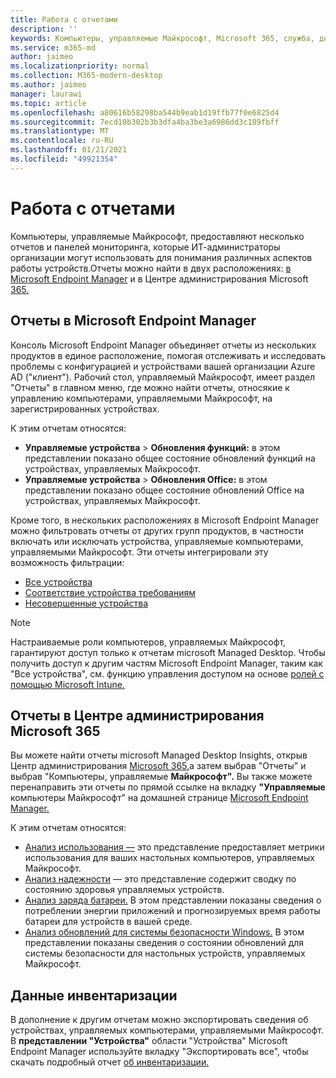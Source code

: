 ```yaml
---
title: Работа с отчетами
description: ''
keywords: Компьютеры, управляемые Майкрософт, Microsoft 365, служба, документация
ms.service: m365-md
author: jaimeo
ms.localizationpriority: normal
ms.collection: M365-modern-desktop
ms.author: jaimeo
manager: laurawi
ms.topic: article
ms.openlocfilehash: a80616b58298ba544b9eab1d19ffb77f0e6825d4
ms.sourcegitcommit: 7ecd10b302b3b3dfa4ba3be3a6986dd3c189fbff
ms.translationtype: MT
ms.contentlocale: ru-RU
ms.lasthandoff: 01/21/2021
ms.locfileid: "49921354"
---
```

# <a name="work-with-reports"></a>Работа с отчетами

Компьютеры, управляемые Майкрософт, предоставляют несколько отчетов и панелей мониторинга, которые ИТ-администраторы организации могут использовать для понимания различных аспектов работы устройств.Отчеты можно найти в двух расположениях: [в Microsoft Endpoint Manager](https://endpoint.microsoft.com) и в Центре администрирования Microsoft [365.](https://admin.microsoft.com/adminportal/home?previewoff=false#/microsoftmanageddesktop) 

## <a name="reports-in-microsoft-endpoint-manager"></a>Отчеты в Microsoft Endpoint Manager

Консоль Microsoft Endpoint Manager объединяет отчеты из нескольких продуктов в единое расположение, помогая отслеживать и исследовать проблемы с конфигурацией и устройствами вашей организации Azure AD ("клиент"). Рабочий стол, управляемый  Майкрософт, имеет раздел "Отчеты" в главном меню, где можно найти отчеты, относякие к управлению компьютерами, управляемыми Майкрософт, на зарегистрированных устройствах.

К этим отчетам относятся:
- **Управляемые устройства**  >  **Обновления функций:** в этом представлении показано общее состояние обновлений функций на устройствах, управляемых Майкрософт.
- **Управляемые устройства**  >  **Обновления Office:** в этом представлении показано общее состояние обновлений Office на устройствах, управляемых Майкрософт.

Кроме того, в нескольких расположениях в Microsoft Endpoint Manager можно фильтровать отчеты от других групп продуктов, в частности включать или исключать устройства, управляемые компьютерами, управляемыми Майкрософт. Эти отчеты интегрировали эту возможность фильтрации:

- [Все устройства](https://docs.microsoft.com/mem/intune/remote-actions/device-management#get-to-your-devices)
- [Соответствие устройства требованиям](https://docs.microsoft.com/mem/intune/fundamentals/reports#device-compliance-report-organizational)
- [Несовершенные устройства](https://docs.microsoft.com/mem/intune/fundamentals/reports#noncompliant-devices-report-operational)

> [!NOTE]
> Настраиваемые роли компьютеров, управляемых Майкрософт, гарантируют доступ только к отчетам microsoft Managed Desktop. Чтобы получить доступ к другим частям Microsoft Endpoint Manager, таким как "Все устройства", см. функцию управления доступом на основе [ролей с помощью Microsoft Intune.](https://docs.microsoft.com/mem/intune/fundamentals/role-based-access-control) 

## <a name="reports-in-microsoft-365-admin-center"></a>Отчеты в Центре администрирования Microsoft 365

Вы можете найти отчеты microsoft Managed Desktop Insights, открыв Центр администрирования  [Microsoft 365,](https://admin.microsoft.com/adminportal/home?previewoff=false#/microsoftmanageddesktop)а затем выбрав "Отчеты" и выбрав "Компьютеры, управляемые **Майкрософт".** Вы также можете перенаправить эти отчеты по прямой ссылке на вкладку **"Управляемые** компьютеры Майкрософт" на домашней странице [Microsoft Endpoint Manager.](https://endpoint.microsoft.com) 

К этим отчетам относятся: 

- [Анализ использования —](usage-insights.md) это представление предоставляет метрики использования для ваших настольных компьютеров, управляемых Майкрософт.
- [Анализ надежности](reliability-insights.md) — это представление содержит сводку по состоянию здоровья управляемых устройств.
- [Анализ заряда батареи.](battery-insights.md) В этом представлении показаны сведения о потреблении энергии приложений и прогнозируемых время работы батареи для устройств в вашей среде.
- [Анализ обновлений для системы безопасности Windows.](security-update-insights.md) В этом представлении показаны сведения о состоянии обновлений для системы безопасности для настольных устройств, управляемых Майкрософт.

 ## <a name="inventory-data"></a>Данные инвентаризации

В дополнение к другим отчетам можно экспортировать сведения об устройствах, управляемых компьютерами, управляемыми Майкрософт. В **представлении "Устройства"** области "Устройства" Microsoft  Endpoint Manager используйте вкладку "Экспортировать все", чтобы скачать подробный отчет [об инвентаризации.](device-inventory-report.md) 
